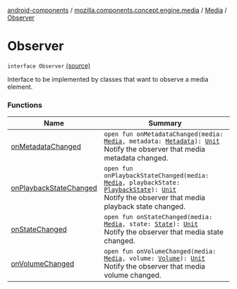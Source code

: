 [android-components](../../../index.md) / [mozilla.components.concept.engine.media](../../index.md) / [Media](../index.md) / [Observer](./index.md)

# Observer

`interface Observer` [(source)](https://github.com/mozilla-mobile/android-components/blob/master/components/concept/engine/src/main/java/mozilla/components/concept/engine/media/Media.kt#L53)

Interface to be implemented by classes that want to observe a media element.

### Functions

| Name | Summary |
|---|---|
| [onMetadataChanged](on-metadata-changed.md) | `open fun onMetadataChanged(media: `[`Media`](../index.md)`, metadata: `[`Metadata`](../-metadata/index.md)`): `[`Unit`](https://kotlinlang.org/api/latest/jvm/stdlib/kotlin/-unit/index.html)<br>Notify the observer that media metadata changed. |
| [onPlaybackStateChanged](on-playback-state-changed.md) | `open fun onPlaybackStateChanged(media: `[`Media`](../index.md)`, playbackState: `[`PlaybackState`](../-playback-state/index.md)`): `[`Unit`](https://kotlinlang.org/api/latest/jvm/stdlib/kotlin/-unit/index.html)<br>Notify the observer that media playback state changed. |
| [onStateChanged](on-state-changed.md) | `open fun onStateChanged(media: `[`Media`](../index.md)`, state: `[`State`](../-state/index.md)`): `[`Unit`](https://kotlinlang.org/api/latest/jvm/stdlib/kotlin/-unit/index.html)<br>Notify the observer that media state changed. |
| [onVolumeChanged](on-volume-changed.md) | `open fun onVolumeChanged(media: `[`Media`](../index.md)`, volume: `[`Volume`](../-volume/index.md)`): `[`Unit`](https://kotlinlang.org/api/latest/jvm/stdlib/kotlin/-unit/index.html)<br>Notify the observer that media volume changed. |
